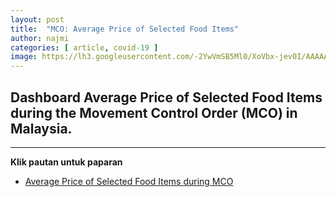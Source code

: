 ```yaml
---
layout: post
title:  "MCO: Average Price of Selected Food Items"
author: najmi
categories: [ article, covid-19 ]
image: https://lh3.googleusercontent.com/-2YwVmSB5Ml0/XoVbx-jev0I/AAAAAAAA13Y/MHyhj1r4SME4nzEzwNWlAR15xPYe1QS9gCK8BGAsYHg/s0/2020-04-01.jpg
---
```


## Dashboard Average Price of Selected Food Items during the Movement Control Order (MCO) in Malaysia. 

___

 
**Klik pautan untuk paparan**
* [Average Price of Selected Food Items during MCO](https://ukkdosm.github.io/priceMCO)


